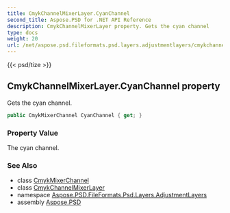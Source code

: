 ```yaml
---
title: CmykChannelMixerLayer.CyanChannel
second_title: Aspose.PSD for .NET API Reference
description: CmykChannelMixerLayer property. Gets the cyan channel
type: docs
weight: 20
url: /net/aspose.psd.fileformats.psd.layers.adjustmentlayers/cmykchannelmixerlayer/cyanchannel/
---
```

{{< psd/tize >}}
## CmykChannelMixerLayer.CyanChannel property

Gets the cyan channel.

```csharp
public CmykMixerChannel CyanChannel { get; }
```

### Property Value

The cyan channel.

### See Also

* class [CmykMixerChannel](../../cmykmixerchannel/)
* class [CmykChannelMixerLayer](../)
* namespace [Aspose.PSD.FileFormats.Psd.Layers.AdjustmentLayers](../../../aspose.psd.fileformats.psd.layers.adjustmentlayers/)
* assembly [Aspose.PSD](../../../)


